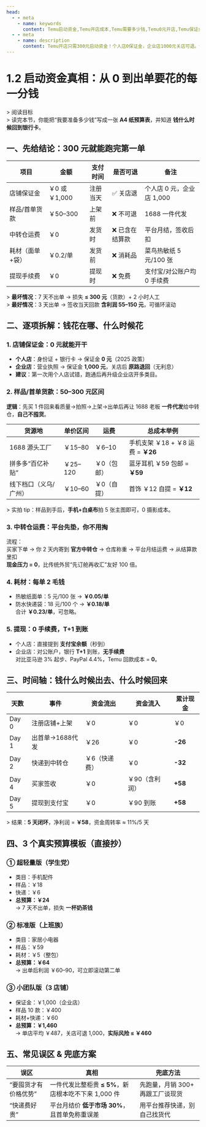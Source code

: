 ```yaml
---
head:
  - - meta
    - name: keywords
      content: Temu启动资金,Temu开店成本,Temu需要多少钱,Temu0元开店,Temu保证金,Temu回款周期,Temu资金预算,Temu新手投入,Temu成本分析
  - - meta
    - name: description
      content: Temu开店只需300元启动资金！个人店0保证金，企业店1000元关店可退。详细拆解样品货款、中转仓运费、耗材成本，5天完成出单回款闭环，最快3天净利润55-150元。附超轻量版、标准版、小团队版三种预算模板
---
```

# 1.2 启动资金真相：从 0 到出单要花的每一分钱

&gt; 阅读目标  
&gt; 读完本节，你能把“我要准备多少钱”写成一张 **A4 纸预算表**，并知道 **钱什么时候回到银行卡**。

## 一、先给结论：300 元就能跑完第一单

| 项目 | 金额 | 支付时间 | 是否可退 | 备注 |
|---|---|---|---|---|
| 店铺保证金 | ￥0 或 ￥1,000 | 注册当天 | ✅ 关店退 | 个人店 0 元，企业店 1,000 |
| 样品/首单货款 | ￥50–300 | 上架前 | ❌ 不可退 | 1688 一件代发 |
| 中转仓运费 | ￥0 | 发货时 | ❌ 已含在结算款 | 平台月结，签收后扣 |
| 耗材（面单+袋） | ￥0.2/单 | 发货前 | ❌ 消耗品 | 菜鸟热敏纸 5 元/100 张 |
| 提现手续费 | ￥0 | 提现时 | ❌ 免费 | 支付宝/对公账户均 0 手续费 |

&gt; **最坏情况**：7 天不出单 → 损失 **≤ 300 元**（货款）+ 2 小时人工  
&gt; **最好情况**：3 天出单 → 签收当天回款 **含利润 55–150 元**，可循环滚动

## 二、逐项拆解：钱花在哪、什么时候花

### 1. 店铺保证金：0 元就能开干

- **个人店**：身份证 + 银行卡 → 保证金 **0 元**（2025 政策）  
- **企业店**：营业执照 → 保证金 **1,000 元**，关店后 **原路退回**（无利息）  
- **建议**：第一次用个人店试错，跑通后再升级企业店开多类目。

### 2. 样品/首单货款：50–300 元区间

**逻辑**：先买 1 件回来看质量→拍照→上架→出单后再让 1688 老板 **一件代发**给中转仓，**自己不囤货**。

| 货源地 | 单价区间 | 运费 | 总成本举例 |
|---|---|---|---|
| 1688 源头工厂 | ￥15–80 | ￥6–10 | 手机支架 ￥18 + ￥8 运费 = **￥26** |
| 拼多多“百亿补贴” | ￥25–120 | ￥0（包邮） | 蓝牙耳机 ￥59 包邮 = **￥59** |
| 线下档口（义乌/广州） | ￥10–60 | ￥0（自提） | 首饰 ￥12 自提 = **￥12** |

&gt; 实拍 tip：样品到手后，**手机+白桌布**拍 5 张主图即可，0 摄影成本。

### 3. 中转仓运费：平台先垫，你不用掏

流程：  
买家下单 → 你 2 天内寄到 **官方中转仓** → 仓库称重 → 平台月结运费 → 从结算款里扣  
**现金压力 = 0**，比传统外贸“先订舱再收汇”友好 100 倍。

### 4. 耗材：每单 2 毛钱

- 热敏纸面单：5 元/100 张 → **￥0.05/单**  
- 防水快递袋：18 元/100 个 → **￥0.18/单**  
合计 **￥0.23/单**，可忽略。

### 5. 提现：0 手续费，T+1 到账

- 个人店：直接提到 **支付宝余额**（秒到）  
- 企业店：对公账户，银行 **T+1** 到账，**无手续费**  
对比亚马逊 3% 起步、PayPal 4.4%，Temu 回款成本 = **0**。

## 三、时间轴：钱什么时候出去、什么时候回来

| 天数 | 事件 | 资金流出 | 资金流入 | 累计现金 |
|---|---|---|---|---|
| Day 0 | 注册店铺+上架 | ￥0 | ￥0 | ￥0 |
| Day 1 | 出首单→1688代发 | ￥26 | ￥0 | **-26** |
| Day 2 | 快递到中转仓 | ￥6（快递费） | ￥0 | **-32** |
| Day 4 | 买家签收 | ￥0 | ￥90（含利润） | **+58** |
| Day 5 | 提现到支付宝 | ￥0 | ￥90 到账 | **+58** |

&gt; 结果：**5 天闭环**，净利润 = **￥58**，资金周转率 ≈ 11%/5 天

## 四、3 个真实预算模板（直接抄）

### ① 超轻量版（学生党）

- 类目：手机配件
- 样品：￥18
- 快递：￥6
- **总预算：￥24**  
→ 7 天不出单，损失 **一杯奶茶钱**

### ② 标准版（上班族）

- 类目：家居小电器
- 样品：￥59
- 耗材：￥5（整包）
- **总预算：￥64**  
→ 出单后利润 ￥60–90，可立即滚动第二单

### ③ 小团队版（3 店铺）

- 保证金：￥1,000（企业店）
- 样品 10 款：￥400
- 耗材+快递：￥60
- **总预算：￥1,460**  
→ 单店平均 ￥487，关店可退 1,000，**实际风险 ≤ ￥460**

## 五、常见误区 & 兜底方案

| 误区 | 真相 | 兜底方法 |
|---|---|---|
| “要囤货才有价格优势” | 一件代发比整柜贵 **≤ 5%**，新店根本吃不下来 1,000 件 | 先跑量，月销 300+ 再跟工厂谈现货 |
| “快递费好贵” | 平台月结价 **低于市场 30%**，且首单免称重误差 | 用平台推荐快递，别自己找货代 |
